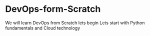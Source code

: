 # DevOps-form-Scratch
We will learn DevOps from Scratch
lets begin
Lets start with Python fundamentals and Cloud technology
